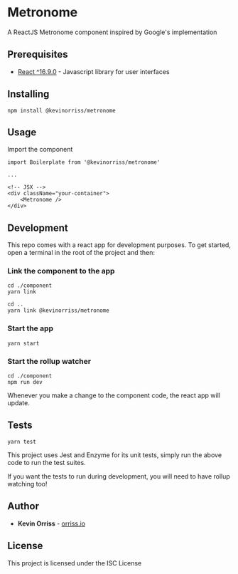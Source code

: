 # Metronome

A ReactJS Metronome component inspired by Google's implementation

## Prerequisites

* [React ^16.9.0](https://reactjs.org/) - Javascript library for user interfaces

## Installing

```
npm install @kevinorriss/metronome
```

## Usage

Import the component

```
import Boilerplate from '@kevinorriss/metronome'

...

<!-- JSX -->
<div className="your-container">
    <Metronome />
</div>
```

## Development

This repo comes with a react app for development purposes. To get started, open a terminal in the root of the project and then:

### Link the component to the app
```
cd ./component
yarn link

cd ..
yarn link @kevinorriss/metronome
```

### Start the app
```
yarn start
```

### Start the rollup watcher
```
cd ./component
npm run dev
```

Whenever you make a change to the component code, the react app will update.

## Tests
```
yarn test
```

This project uses Jest and Enzyme for its unit tests, simply run the above code to run the test suites.

If you want the tests to run during development, you will need to have rollup watching too!

## Author

* **Kevin Orriss** - [orriss.io](http://orriss.io)

## License

This project is licensed under the ISC License